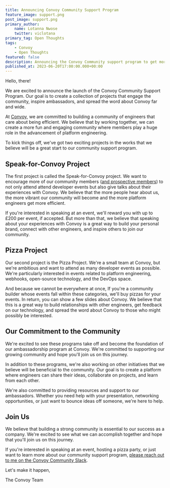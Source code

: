 ```yaml
---
title: Announcing Convoy Community Support Program
feature_image: support.png
post_image: support.png
primary_author:
    name: Lotanna Nwose
    twitter: viclotana
primary_tag: Open Thoughts
tags:
    - Convoy
    - Open Thoughts
featured: false
description: Announcing the Convoy Community support program to get more people to know about Convoy and encourage community engagement.
published_at: 2023-06-20T17:00:00.000+00:00
---
```

Hello, there!

We are excited to announce the launch of the Convoy Community Support Program. Our goal is to create a collection of projects that engage the community, inspire ambassadors, and spread the word about Convoy far and wide.

At [Convoy](http://getconvoy.io), we are committed to building a community of engineers that care about being efficient. We believe that by working together, we can create a more fun and engaging community where members play a huge role in the advancement of platform engineering. 

To kick things off, we've got two exciting projects in the works that we believe will be a great start to our community support program.

## Speak-for-Convoy Project

The first project is called the Speak-for-Convoy project. We want to encourage more of our community members ([and prospective members](https://convoy-community.slack.com/join/shared_invite/zt-xiuuoj0m-yPp~ylfYMCV9s038QL0IUQ#/shared-invite/email)) to not only attend attend developer events but also give talks about their experiences with Convoy. We believe that the more people hear about us, the more vibrant our community will become and the more platform engineers get more efficient.

If you're interested in speaking at an event, we'll reward you with up to  £200 per event, if accepted. But more than that, we believe that speaking about your experiences with Convoy is a great way to build your personal brand, connect with other engineers, and inspire others to join our community.

## Pizza Project

Our second project is the Pizza Project. We're a small team at Convoy, but we're ambitious and want to attend as many developer events as possible. We're particularly interested in events related to platform engineering, webhooks, open-source technology, and the DevOps space.

And because we cannot be everywhere at once, If you're a community builder whose events fall within these categories, we'll buy pizzas for your events. In return, you can show a few slides about Convoy. We believe that this is a great way to build relationships with other engineers, get feedback on our technology, and spread the word about Convoy to those who might possibly be interested.

## Our Commitment to the Community

We're excited to see these programs take off and become the foundation of our ambassadorship program at Convoy. We're committed to supporting our growing community and hope you'll join us on this journey.

In addition to these programs, we're also working on other initiatives that we believe will be beneficial to the community. Our goal is to create a platform where engineers can share their ideas, collaborate on projects, and learn from each other.

We're also committed to providing resources and support to our ambassadors. Whether you need help with your presentation, networking opportunities, or just want to bounce ideas off someone, we're here to help.

## Join Us

We believe that building a strong community is essential to our success as a company. We're excited to see what we can accomplish together and hope that you'll join us on this journey.

If you're interested in speaking at an event, hosting a pizza party, or just want to learn more about our community support program, [please reach out to me on the Convoy Community Slack](https://convoy-community.slack.com/join/shared_invite/zt-xiuuoj0m-yPp~ylfYMCV9s038QL0IUQ#/shared-invite/email).

Let's make it happen,

The Convoy Team